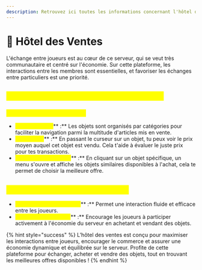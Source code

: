 ```yaml
---
description: Retrouvez ici toutes les informations concernant l'hôtel des ventes
---
```


# 🏦 Hôtel des Ventes

L'échange entre joueurs est au cœur de ce serveur, qui se veut très communautaire et centré sur l'économie. Sur cette plateforme, les interactions entre les membres sont essentielles, et favoriser les échanges entre particuliers est une priorité.

## <mark style="color:yellow;">C</mark><mark style="color:yellow;">**omment fonctionne l’hôtel des ventes ?**</mark>

### <mark style="color:yellow;">**Système de vente d'objets**</mark>

* <mark style="color:yellow;">**Catégorisation**</mark>** :** Les objets sont organisés par catégories pour faciliter la navigation parmi la multitude d'articles mis en vente.
* <mark style="color:yellow;">**Prix moyen**</mark>** :** En passant le curseur sur un objet, tu peux voir le prix moyen auquel cet objet est vendu. Cela t'aide à évaluer le juste prix pour tes transactions.
* <mark style="color:yellow;">**Comparaison d'offres**</mark>** :** En cliquant sur un objet spécifique, un menu s'ouvre et affiche les objets similaires disponibles à l'achat, cela te permet de choisir la meilleure offre.

## <mark style="color:yellow;">A</mark><mark style="color:yellow;">**vantages de l’hôtel des ventes**</mark>

* <mark style="color:yellow;">**Facilitation des échanges**</mark>** :** Permet une interaction fluide et efficace entre les joueurs.
* <mark style="color:yellow;">**Économie dynamique**</mark>** :** Encourage les joueurs à participer activement à l'économie du serveur en achetant et vendant des objets.

{% hint style="success" %}
L’hôtel des ventes est conçu pour maximiser les interactions entre joueurs, encourager le commerce et assurer une économie dynamique et équilibrée sur le serveur. Profite de cette plateforme pour échanger, acheter et vendre des objets, tout en trouvant les meilleures offres disponibles !&#x20;
{% endhint %}
